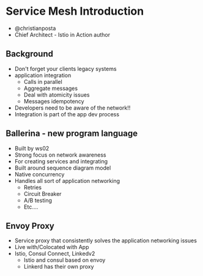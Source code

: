 # Service Mesh Introduction 
* @christianposta
* Chief Architect  - Istio in Action author 

## Background 
* Don't forget your clients legacy systems 
* application integration 
    * Calls in parallel 
    * Aggregate messages  
    * Deal with atomicity issues 
    * Messages idempotency 
* Developers need to be aware of the network!!
* Integration is part of the app dev process 

## Ballerina - new program language 
* Built by ws02
* Strong focus on network awareness 
* For creating services and integrating 
* Built around sequence diagram model 
* Native concurrency 
* Handles all sort of application networking 
    * Retries
    * Circuit Breaker 
    * A/B testing 
    * Etc....

## Envoy Proxy 
* Service proxy that consistently solves the application networking issues 
* Live with/Colocated with App
* Istio, Consul Connect, Linkedv2
    * Istio and consul based on envoy 
    * Linkerd has their own proxy 
